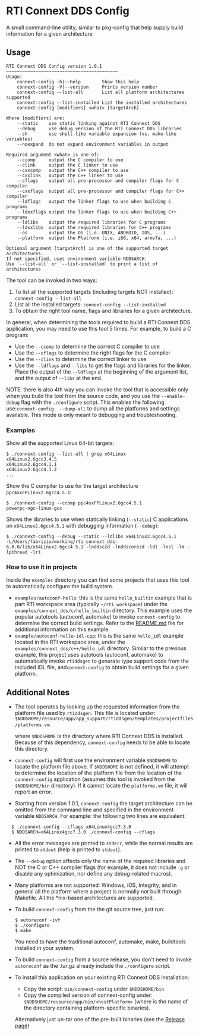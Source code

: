 # RTI Connext DDS Config

A small command-line utility, similar to pkg-config that help supply build information for a given architecture



## Usage

```
RTI Connext DDS Config version 1.0.1
~~~~~~~~~~~~~~~~~~~~~~~~~~~~~~~~~~~~~~~~~~
Usage:
    connext-config -h|--help        Show this help
    connext-config -V|--version     Prints version number
    connext-config --list-all       List all platform architectures supported
    connext-config --list-installed List the installed architectures
    connext-config [modifiers] <what> [targetArch]

Where [modifiers] are:
    --static    use static linking against RTI Connext DDS
    --debug     use debug version of the RTI Connext DDS libraries
    --sh        use shell-like variable expansion (vs. make-like variables)
    --noexpand  do not expand environment variables in output

Required argument <what> is one of:
    --ccomp     output the C compiler to use
    --clink     output the C linker to use
    --cxxcomp   output the C++ compiler to use
    --cxxlink   output the C++ linker to use
    --cflags    output all pre-processor and compiler flags for C compiler
    --cxxflags  output all pre-processor and compiler flags for C++ compiler
    --ldflags   output the linker flags to use when building C programs
    --ldxxflags output the linker flags to use when building C++ programs
    --ldlibs    output the required libraries for C programs
    --ldxxlibs  output the required libraries for C++ programs
    --os        output the OS (i.e. UNIX, ANDROID, IOS, ...)
    --platform  output the Platform (i.e. i86, x64, armv7a, ...)

Optional argument [targetArch] is one of the supported target architectures.
If not specified, uses environment variable NDDSARCH.
Use `--list-all` or `--list-installed` to print a list of architectures
```



The tool can be invoked in two ways:

1. To list all the supported targets (including targets NOT installed): 
   `connext-config --list-all`
2. List all the installed targets:
   `connext-config --list-installed`
3. To obtain the right tool name, flags and libraries for a given architecture. 

In general, when determining the tools required to build a RTI Connext DDS application, you may need to use this tool 5 times. For example, to build a C program:

* Use the `--ccomp` to determine the correct C compiler to use
* Use the `--cflags` to determine the right flags for the C compiler 
* Use the `--clink` to determine the correct linker to use
* Use the `--ldflags` and `--libs` to get the flags and libraries for the linker. Place the output of the `--ldflags` at the beginning of the argument list, and the output of `--libs` at the end.

NOTE: there is also 4th way you can invoke the tool that is accessible only when you build the tool from the source code, and you use the `--enable-debug` flag with the `./configure` script. This enables the following use:`connext-config  --dump-all` to dump all the platforms and settings available. This mode is only meant to debugging and troubleshooting.




### Examples

Show all the supported Linux 64-bit targets: 

```
$ ./connext-config --list-all | grep x64Linux
x64Linux2.6gcc3.4.5
x64Linux2.6gcc4.1.1
x64Linux2.6gcc4.1.2
...
```



Show the C compiler to use for the target architecture `ppc4xxFPLinux2.6gcc4.5.1`:

```
$ ./connext-config --ccomp ppc4xxFPLinux2.6gcc4.5.1
powerpc-ngc-linux-gcc
```



Shows the libraries to use when statically linking (`--static`) C applications on `x64Linux2.6gcc4.5.1` with debugging information (`--debug`):

```
$ ./connext-config --debug --static --ldlibs x64Linux2.6gcc4.5.1
-L/Users/fabrizio/working/rti_connext_dds-6.0.0/lib/x64Linux2.6gcc4.5.1 -lnddsczd -lnddscorezd -ldl -lnsl -lm -lpthread -lrt
```



### How to use it in projects

Inside the `examples` directory you can find some projects that uses this tool to automatically configure the build system.

* `examples/autoconf-hello`: this is the same `hello_builtin` example that is part RTI workspace area (typically `~/rti_workspace`) under the `examples/connext_dds/c/hello_builtin` directory. This example uses the popular autotools (autoconf, automake) to invoke `connext-config` to determine the correct build settings. 
  Refer to the [README.md](examples/autoconf-hello/README.md) file for additional information on this example.
* `example/autoconf-hello-idl-cpp`: this is the same `hello_idl` example located in the RTI workspace area, under the `examples/connext_dds/c++/hello_idl` directory. Similar to the previous example, this project uses autotools (autoconf, automake) to automatically invoke `rtiddsgen` to generate type support code from the included IDL file, and`connext-config` to obtain build settings for a given platform.





## Additional Notes

* The tool operates by looking up the requested information from the platform file used by `rtiddsgen`. This file is located under: `$NDDSHOME/resource/app/app_support/rtiddsgen/templates/projectfiles/platforms.vm`.

  where `$NDDSHOME` is the directory where RTI Connext DDS is installed.
  Because of this dependency, `connext-config` needs to be able to locate this directory.

* `connext-config` will first use the environment variable `$NDDSHOME` to locate the platform file above. If `$NDDSHOME` is not defined, it will attempt to determine the location of the platform file from the location of the `connext-config` application (assumes this tool is invoked from the `$NDDSHOME/bin` directory).
  If it cannot locate the `platforms.vm` file, it will report an error.

* Starting from version 1.0.1, `connext-config` the target architecture can be omitted from the command line and specified in the environment variable `NDDSARCH`. For example: the following two lines are equivalent:
  
```
  $ ./connext-config --cflags x64Linux4gcc7.3.0
  $ NDDSARCH=x64Linux4gcc7.3.0 ./connext-config --cflags
  ```
  
* All the error messages are printed to `stderr`, while the normal results are printed to `stdout` (help is printed to `stdout`).

* The `--debug` option affects only the name of the required libraries and NOT the C or C++ compiler flags (for example, it does not include `-g` or disable any optimization, nor define any debug-related macros). 

* Many platforms are not supported: Windows, iOS, Integrity, and in general all the platform where a project is normally not built through Makefile. All the *nix-based architectures are supported.

* To build `connext-config` from the the git source tree, just run:

  ```
  $ autoreconf -ivf
  $ ./configure
  $ make
  ```

  You need to have the traditional autoconf, automake, make, buildtools installed in your system.

* To build `connext-config` from a source release, you don't need to invoke `autoreconf` as the .tar.gz already include the `./configure` script.
  
* To install this application on your existing RTI Connext DDS installation:
  
  * Copy the script: `bin/connext-config` under `$NDDSHOME/bin`
  * Copy the compiled version of connext-config under: `$NDDSHOME/resource/app/bin/<hostPlatform>` (where <hostPlatform> is the name of the directory containing platform-specific binaries).
  
  Alternatively just un-tar one of the pre-built binaries (see the [Release page](https://github.com/rticommunity/connext-config/releases))
